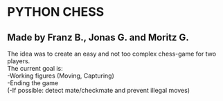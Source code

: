 # PYTHON CHESS

## Made by Franz B., Jonas G. and Moritz G.

The idea was to create an easy and not too complex chess-game for two players.  
The current goal is:  
  -Working figures (Moving, Capturing)   
  -Ending the game  
  (-If possible: detect mate/checkmate and prevent illegal moves) 
  
